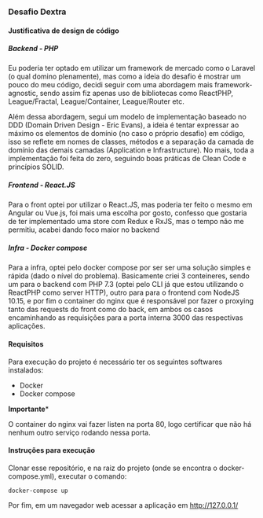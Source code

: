 ### Desafio Dextra

#### Justificativa de design de código

##### Backend - PHP
Eu poderia ter optado em utilizar um framework de mercado como o Laravel (o qual domino plenamente), mas como a ideia do 
desafio é mostrar um pouco do meu código, decidi seguir com uma abordagem mais framework-agnostic, sendo assim fiz apenas uso de
bibliotecas como ReactPHP, League/Fractal, League/Container, League/Router etc.

Além dessa abordagem, segui um modelo de implementação baseado no DDD (Domain Driven Design - Eric Evans), a ideia
é tentar expressar ao máximo os elementos de domínio (no caso o próprio desafio) em código, isso se reflete em nomes de 
classes, métodos e a separação da camada de domínio das demais camadas (Application e Infrastructure).
No mais, toda a implementação foi feita do zero, seguindo boas práticas de Clean Code e princípios SOLID.


##### Frontend - React.JS
Para o front optei por utilizar o React.JS, mas poderia ter feito o mesmo em Angular ou Vue.js, foi mais uma escolha por gosto,
confesso que gostaria de ter implementado uma store com Redux e RxJS, mas o tempo não me permitiu, acabei dando foco maior no backend


##### Infra - Docker compose

Para a infra, optei pelo docker compose por ser ser uma solução simples e rápida (dado o nível do problema). Basicamente
criei 3 conteineres, sendo um para o backend com PHP 7.3 (optei pelo CLI já que estou utilizando o ReactPHP como server HTTP), 
outro para para o frontend com NodeJS 10.15, e por fim o container do nginx que é responsável por fazer o proxying tanto
das requests do front como do back, em ambos os casos encaminhando as requisições para a porta interna 3000 das 
respectivas aplicações.

#### Requisitos

Para execução do projeto é necessário ter os seguintes softwares instalados:

 - Docker
 - Docker compose
 
 **Importante*** 
 
 O container do nginx vai fazer listen na porta 80, logo certificar que não há nenhum outro serviço rodando nessa porta.
 
#### Instruções para execução
 
Clonar esse repositório, e na raiz do projeto (onde se encontra o docker-compose.yml), executar o comando:
 
```
docker-compose up
```

Por fim, em um navegador web acessar a aplicação em http://127.0.0.1/

